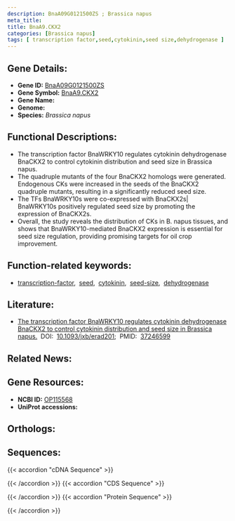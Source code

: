 ```yaml
---
description: BnaA09G0121500ZS ; Brassica napus
meta_title:
title: BnaA9.CKX2
categories: [Brassica napus]
tags: [ transcription factor,seed,cytokinin,seed size,dehydrogenase ]
---
```


## Gene Details:
- **Gene ID:** [BnaA09G0121500ZS]()
- **Gene Symbol:** <u>BnaA9.CKX2</u>
- **Gene Name:** 
- **Genome:** []()
- **Species:** *Brassica napus*

## Functional Descriptions:
   - The transcription factor BnaWRKY10 regulates cytokinin dehydrogenase BnaCKX2 to control cytokinin distribution and seed size in Brassica napus.
   - The quadruple mutants of the four BnaCKX2 homologs were generated. Endogenous CKs were increased in the seeds of the BnaCKX2 quadruple mutants, resulting in a significantly reduced seed size.
   - The TFs BnaWRKY10s were co-expressed with BnaCKX2s| BnaWRKY10s positively regulated seed size by promoting the expression of BnaCKX2s.
   - Overall, the study reveals the distribution of CKs in B. napus tissues, and shows that BnaWRKY10-mediated BnaCKX2 expression is essential for seed size regulation, providing promising targets for oil crop improvement.

## Function-related keywords:
   - [transcription-factor](/tags/transcription-factor/),&nbsp;&nbsp;[seed](/tags/seed/),&nbsp;&nbsp;[cytokinin](/tags/cytokinin/),&nbsp;&nbsp;[seed-size](/tags/seed-size/),&nbsp;&nbsp;[dehydrogenase](/tags/dehydrogenase/)

## Literature:
   - [The transcription factor BnaWRKY10 regulates cytokinin dehydrogenase BnaCKX2 to control cytokinin distribution and seed size in Brassica napus.](https://doi.org/10.1093/jxb/erad201)&nbsp;&nbsp;DOI:&nbsp;&nbsp;[10.1093/jxb/erad201](https://doi.org/10.1093/jxb/erad201);&nbsp;&nbsp;PMID:&nbsp;&nbsp;[37246599](https://pubmed.ncbi.nlm.nih.gov/37246599/)

## Related News:

## Gene Resources:
- **NCBI ID:**  [OP115568](https://www.ncbi.nlm.nih.gov/gene/?term=OP115568)
- **UniProt accessions:**  [](https://www.uniprot.org/uniprotkb//entry)

## Orthologs:

## Sequences:
{{< accordion "cDNA Sequence" >}}

{{< /accordion >}}
{{< accordion "CDS Sequence" >}}

{{< /accordion >}}
{{< accordion "Protein Sequence" >}}

{{< /accordion >}}

